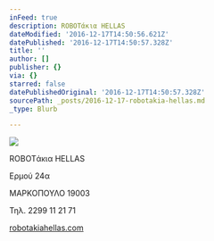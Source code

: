 ```yaml
---
inFeed: true
description: ROBOTάκια HELLAS
dateModified: '2016-12-17T14:50:56.621Z'
datePublished: '2016-12-17T14:50:57.328Z'
title: ''
author: []
publisher: {}
via: {}
starred: false
datePublishedOriginal: '2016-12-17T14:50:57.328Z'
sourcePath: _posts/2016-12-17-robotakia-hellas.md
_type: Blurb

---
```

![](https://the-grid-user-content.s3-us-west-2.amazonaws.com/b272fbc6-03d9-4bfd-b4b7-c58300ded8d4.gif)

ROBOTάκια HELLAS

Ερμού 24α

ΜΑΡΚΟΠΟΥΛΟ 19003

Τηλ. 2299 11 21 71

[robotakiahellas.com][0]

[0]: http://www.robotakiahellas.com/